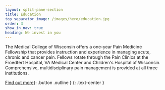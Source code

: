 ```yaml
---
layout: split-pane-section
title: Education
top_separator_image: /images/hero/education.jpg
order: 3
show_in_nav: true
heading: We invest in you
---
```

The Medical College of Wisconsin offers a one-year Pain Medicine Fellowship that provides instruction and experience in managing acute, chronic and cancer pain. Fellows rotate through the Pain Clinics at the Froedtert Hospital, VA Medical Center and Children's Hospital of Wisconsin. Comprehensive, multidisciplinary pain management is provided at all three institutions.

[Find out more][fellowship]{: .button .outline }
{: .text-center }

[fellowship]: http://www.mcw.edu/Anesthesiology/Fellowship/Prospective-Fellows/Pain-Medicine.htm
